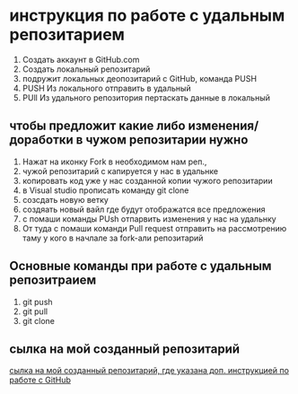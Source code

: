 # инструкция по работе с удальным репозитарием

1. Создать аккаунт в GitHub.com
2. Создать локальный репозитарий
3. подружит локальных деопозитарий с GitHub, команда PUSH 
4. PUSH Из локального отправить в удальный
5. PUll Из удального репозитория пертаскать данные в локальный

 ## чтобы предложит какие либо изменения/доработки в чужом репозитарии нужно
 1. Нажат на иконку Fork в необходимом нам реп.,
 2. чужой репозитарий с капируется у нас в удальнке
 3. копировать код уже у нас созданной копии чужого репозитарии
 4. в Visual studio прописать команду git clone
 5. созсдать новую ветку
 6. создяать новый вайл где будут отображатся все предложения
 7. с помаши команды PUsh отпарвить изменения у нас на удальнку
 8. От туда с помаши команди Pull request отправить на рассмотрению таму у кого в начлале за fork-али репозитарий

## Основные команды при работе с удальным репозитраием
1. git push
2. git pull
3. git clone
   
## сылка на мой созданный репозитарий
[сылка на мой созданный репозитарий, где указана доп. инструкцией по работе с GitHub](https://github.com/NareFidanyan/Second_home_work_addition.git)